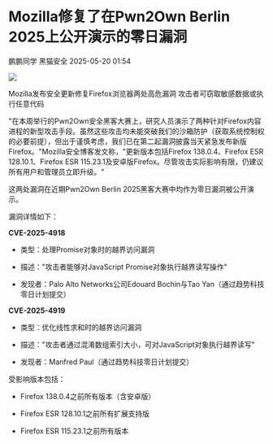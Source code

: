 #  Mozilla修复了在Pwn2Own Berlin 2025上公开演示的零日漏洞   
鹏鹏同学  黑猫安全   2025-05-20 01:54  
  
![](https://mmbiz.qpic.cn/sz_mmbiz_png/8dBEfDPEceibPwRoxKuUntZ4pLJpcyUGzged4VkfaPR9OrklicsWFfiaCwtYPPpCczypsaTV6YFia70x33wXRMO5gg/640?wx_fmt=png&from=appmsg "")  
  
Mozilla发布安全更新修复Firefox浏览器两处高危漏洞 攻击者可窃取敏感数据或执行任意代码  
  
"在本周举行的Pwn2Own安全黑客大赛上，研究人员演示了两种针对Firefox内容进程的新型攻击手段。虽然这些攻击均未能突破我们的沙箱防护（获取系统控制权的必要前提），但出于谨慎考虑，我们已在第二起漏洞披露当天紧急发布新版Firefox。"Mozilla安全博客发文称，"更新版本包括Firefox 138.0.4、Firefox ESR 128.10.1、Firefox ESR 115.23.1及安卓版Firefox。尽管攻击实际影响有限，仍建议所有用户和管理员立即升级。"  
  
这两处漏洞在近期Pwn2Own Berlin 2025黑客大赛中均作为零日漏洞被公开演示。  
  
漏洞详情如下：  
  
**CVE-2025-4918**  
- 类型：处理Promise对象时的越界访问漏洞  
  
- 描述："攻击者能够对JavaScript Promise对象执行越界读写操作"  
  
- 发现者：Palo Alto Networks公司Edouard Bochin与Tao Yan（通过趋势科技零日计划提交）  
  
**CVE-2025-4919**  
- 类型：优化线性求和时的越界访问漏洞  
  
- 描述："攻击者通过混淆数组索引大小，可对JavaScript对象执行越界读写"  
  
- 发现者：Manfred Paul（通过趋势科技零日计划提交）  
  
受影响版本包括：  
- Firefox 138.0.4之前所有版本（含安卓版）  
  
- Firefox ESR 128.10.1之前所有扩展支持版  
  
- Firefox ESR 115.23.1之前所有版本  
  

